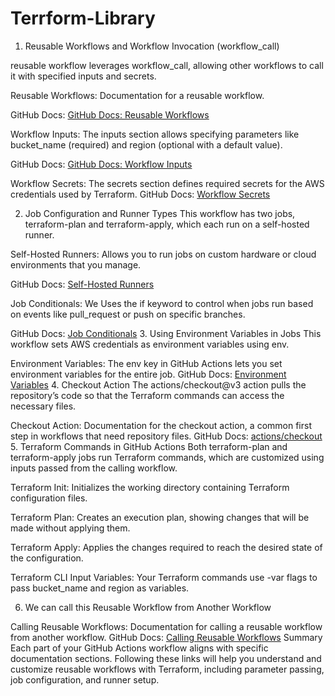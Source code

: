 # Terrform-Library
1. Reusable Workflows and Workflow Invocation (workflow_call)

reusable workflow leverages workflow_call, allowing other workflows to call it with specified inputs and secrets.

Reusable Workflows: Documentation for a reusable workflow.

GitHub Docs: [GitHub Docs: Reusable Workflows](https://docs.github.com/en/actions/using-workflows/reusing-workflows#calling-a-reusable-workflow)

Workflow Inputs: The inputs section allows specifying parameters like bucket_name (required) and region (optional with a default value).

GitHub Docs: [GitHub Docs: Workflow Inputs](https://docs.github.com/en/actions/using-workflows/reusing-workflows#defining-inputs)

Workflow Secrets: The secrets section defines required secrets for the AWS credentials used by Terraform.
GitHub Docs: [Workflow Secrets](https://docs.github.com/en/actions/using-workflows/reusing-workflows#defining-required-secrets)

2. Job Configuration and Runner Types
This workflow has two jobs, terraform-plan and terraform-apply, which each run on a self-hosted runner.

Self-Hosted Runners: Allows you to run jobs on custom hardware or cloud environments that you manage.

GitHub Docs: [Self-Hosted Runners](https://docs.github.com/en/actions/hosting-your-own-runners/about-self-hosted-runners)

Job Conditionals: We Uses the if keyword to control when jobs run based on events like pull_request or push on specific branches.

GitHub Docs: [Job Conditionals](https://docs.github.com/en/actions/using-workflows/workflow-syntax-for-github-actions#jobsjob_idif)
3. Using Environment Variables in Jobs
This workflow sets AWS credentials as environment variables using env.

Environment Variables: The env key in GitHub Actions lets you set environment variables for the entire job.
GitHub Docs: [Environment Variables](https://docs.github.com/en/actions/learn-github-actions/environment-variables)
4. Checkout Action
The actions/checkout@v3 action pulls the repository’s code so that the Terraform commands can access the necessary files.

Checkout Action: Documentation for the checkout action, a common first step in workflows that need repository files.
GitHub Docs: [actions/checkout](https://github.com/actions/checkout)
5. Terraform Commands in GitHub Actions
Both terraform-plan and terraform-apply jobs run Terraform commands, which are customized using inputs passed from the calling workflow.

Terraform Init: Initializes the working directory containing Terraform configuration files.

Terraform Plan: Creates an execution plan, showing changes that will be made without applying them.

Terraform Apply: Applies the changes required to reach the desired state of the configuration.

Terraform CLI Input Variables: Your Terraform commands use -var flags to pass bucket_name and region as variables.

6. We can call this Reusable Workflow from Another Workflow

Calling Reusable Workflows: Documentation for calling a reusable workflow from another workflow.
GitHub Docs: [Calling Reusable Workflows](https://docs.github.com/en/actions/using-workflows/reusing-workflows#calling-a-reusable-workflow)
Summary
Each part of your GitHub Actions workflow aligns with specific documentation sections. Following these links will help you understand and customize reusable workflows with Terraform, including parameter passing, job configuration, and runner setup.
